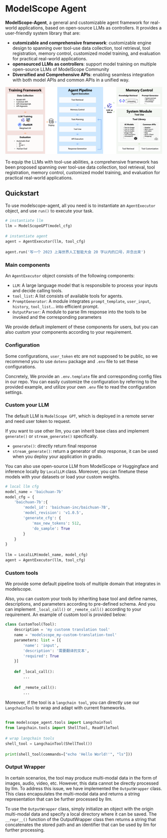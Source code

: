 # ModelScope Agent

**ModelScope-Agent**, a general and customizable agent framework for real-world applications, based on open-source LLMs as controllers. It provides a user-friendly system library that are:
- **cutomizable and comprehensive framework**: customizable engine design to spanning over tool-use data collection, tool retrieval, tool registration, memory control, customized model training, and evaluation for practical real-world applications.
- **opensourced LLMs as controllers**: support model training on multiple open-source LLMs of ModelScope Community
- **Diversified and Comprehensive APIs**: enabling seamless integration with both model APIs and common APIs in a unified way.

![image](resource/modelscope-agent.png)

To equip the LLMs with tool-use abilities, a comprehensive framework has been proposed spanning over tool-use data collection, tool retrieval, tool registration, memory control, customized model training, and evaluation for practical real-world applications.

## Quickstart

To use modelscope-agent, all you need is to instantiate an `AgentExecutor` object, and use `run()` to execute your task.

```Python
# instantiate llm
llm = ModelScopeGPT(model_cfg)

# instantiate agent
agent = AgentExecutor(llm, tool_cfg)

agent.run('写一个 2023 上海世界人工智能大会 20 字以内的口号，并念出来')
```

### Main components

An `AgentExecutor` object consists of the following components:

- `LLM`: A large language model that is responsibile to process your inputs and decide calling tools.
- `tool_list`: A list consists of available tools for agents.
- `PromptGenerator`: A module integrates `prompt_template`, `user_input`, `history`, `tool_list`... into efficient prompt.
- `OutputParser`: A module to parse llm response into the tools to be invoked and the corresponding parameters

We provide default implement of these components for users, but you can also custom your components according to your requirement.

### Configuration

Some configurations, `user_token` etc are not supposed to be public, so we recommend you to use `dotenv` package and `.env` file to set these configurations.

Concretely, We provide an `.env.template` file and corresponding config files in our repo. You can easily customize the configuration by referring to the provided example, and utilize your own `.env` file to read the configuration settings.

### Custom your LLM

The default LLM is `ModelScope GPT`, which is deployed in a remote server and need user token to request.

If you want to use other llm, you can inherit base class and implement `generate()` or `stream_generate()` specifically.

- `generate()`: directly return final response
- `stream_generate()`: return a generator of step response, it can be used when you deploy your application in gradio.

You can also use open-source LLM from ModelScope or Huggingface and inference locally by `LocalLLM` class. Moreover, you can finetune these models with your datasets or load your custom weights.

```Python
# local llm cfg
model_name = 'baichuan-7b'
model_cfg = {
    'baichuan-7b':{
        'model_id': 'baichuan-inc/baichuan-7B',
        'model_revision': 'v1.0.5',
        'generate_cfg': {
            'max_new_tokens': 512,
            'do_sample': True
        }
    }
}

llm = LocalLLM(model_name, model_cfg)
agent = AgentExecutor(llm, tool_cfg)
```



### Custom tools

We provide some default pipeline tools of multiple domain that integrates in modelscope.

Also, you can custom your tools by inheriting base tool and define names, descriptions, and parameters according to pre-defined schema. And you can implement `_local_call()` or `_remote_call()` according to your requirement. An example of custom tool is provided below:

```python
class CustomTool(Tool):
    description = 'my custonm translation tool'
    name = 'modelscope_my-custom-translation-tool'
    parameters: list = [{
        'name': 'input',
        'description': '需要翻译的文本',
        'required': True
    }]

    def _local_call():
        ...

    def _remote_call():
        ...
```

Moreover, if the tool is a `langchain tool`, you can directly use our `LangchainTool` to wrap and adapt with current frameworks.

```Python

from modelscope_agent.tools import LangchainTool
from langchain.tools import ShellTool, ReadFileTool

# wrap langchain tools
shell_tool = LangchainTool(ShellTool())

print(shell_tool(commands=["echo 'Hello World!'", "ls"]))

```

### Output Wrapper

In certain scenarios, the tool may produce multi-modal data in the form of images, audio, video, etc. However, this data cannot be directly processed by llm. To address this issue, we have implemented the `OutputWrapper` class. This class encapsulates the multi-modal data and returns a string representation that can be further processed by llm.

To use the `OutputWrapper` class, simply initialize an object with the origin multi-modal data and specify a local directory where it can be saved. The `__repr__()` function of the OutputWrapper class then returns a string that concatenates the stored path and an identifier that can be used by llm for further processing.
